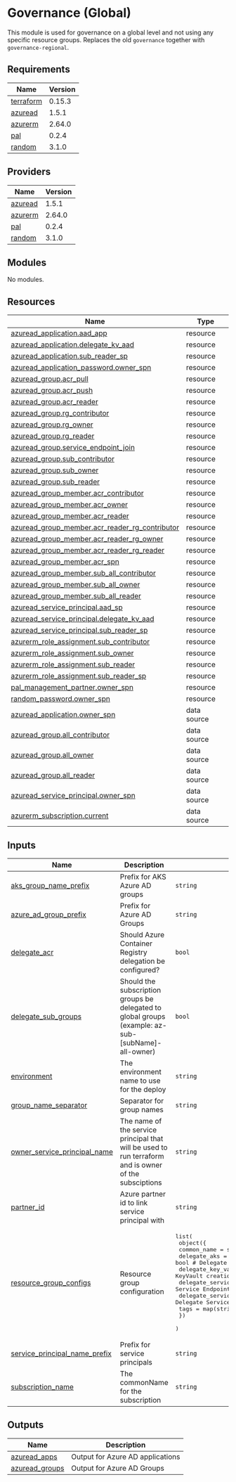 # Governance (Global)

This module is used for governance on a global level and not using any specific resource groups. Replaces the old `governance` together with `governance-regional`.

## Requirements

| Name | Version |
|------|---------|
| <a name="requirement_terraform"></a> [terraform](#requirement\_terraform) | 0.15.3 |
| <a name="requirement_azuread"></a> [azuread](#requirement\_azuread) | 1.5.1 |
| <a name="requirement_azurerm"></a> [azurerm](#requirement\_azurerm) | 2.64.0 |
| <a name="requirement_pal"></a> [pal](#requirement\_pal) | 0.2.4 |
| <a name="requirement_random"></a> [random](#requirement\_random) | 3.1.0 |

## Providers

| Name | Version |
|------|---------|
| <a name="provider_azuread"></a> [azuread](#provider\_azuread) | 1.5.1 |
| <a name="provider_azurerm"></a> [azurerm](#provider\_azurerm) | 2.64.0 |
| <a name="provider_pal"></a> [pal](#provider\_pal) | 0.2.4 |
| <a name="provider_random"></a> [random](#provider\_random) | 3.1.0 |

## Modules

No modules.

## Resources

| Name | Type |
|------|------|
| [azuread_application.aad_app](https://registry.terraform.io/providers/hashicorp/azuread/1.5.1/docs/resources/application) | resource |
| [azuread_application.delegate_kv_aad](https://registry.terraform.io/providers/hashicorp/azuread/1.5.1/docs/resources/application) | resource |
| [azuread_application.sub_reader_sp](https://registry.terraform.io/providers/hashicorp/azuread/1.5.1/docs/resources/application) | resource |
| [azuread_application_password.owner_spn](https://registry.terraform.io/providers/hashicorp/azuread/1.5.1/docs/resources/application_password) | resource |
| [azuread_group.acr_pull](https://registry.terraform.io/providers/hashicorp/azuread/1.5.1/docs/resources/group) | resource |
| [azuread_group.acr_push](https://registry.terraform.io/providers/hashicorp/azuread/1.5.1/docs/resources/group) | resource |
| [azuread_group.acr_reader](https://registry.terraform.io/providers/hashicorp/azuread/1.5.1/docs/resources/group) | resource |
| [azuread_group.rg_contributor](https://registry.terraform.io/providers/hashicorp/azuread/1.5.1/docs/resources/group) | resource |
| [azuread_group.rg_owner](https://registry.terraform.io/providers/hashicorp/azuread/1.5.1/docs/resources/group) | resource |
| [azuread_group.rg_reader](https://registry.terraform.io/providers/hashicorp/azuread/1.5.1/docs/resources/group) | resource |
| [azuread_group.service_endpoint_join](https://registry.terraform.io/providers/hashicorp/azuread/1.5.1/docs/resources/group) | resource |
| [azuread_group.sub_contributor](https://registry.terraform.io/providers/hashicorp/azuread/1.5.1/docs/resources/group) | resource |
| [azuread_group.sub_owner](https://registry.terraform.io/providers/hashicorp/azuread/1.5.1/docs/resources/group) | resource |
| [azuread_group.sub_reader](https://registry.terraform.io/providers/hashicorp/azuread/1.5.1/docs/resources/group) | resource |
| [azuread_group_member.acr_contributor](https://registry.terraform.io/providers/hashicorp/azuread/1.5.1/docs/resources/group_member) | resource |
| [azuread_group_member.acr_owner](https://registry.terraform.io/providers/hashicorp/azuread/1.5.1/docs/resources/group_member) | resource |
| [azuread_group_member.acr_reader](https://registry.terraform.io/providers/hashicorp/azuread/1.5.1/docs/resources/group_member) | resource |
| [azuread_group_member.acr_reader_rg_contributor](https://registry.terraform.io/providers/hashicorp/azuread/1.5.1/docs/resources/group_member) | resource |
| [azuread_group_member.acr_reader_rg_owner](https://registry.terraform.io/providers/hashicorp/azuread/1.5.1/docs/resources/group_member) | resource |
| [azuread_group_member.acr_reader_rg_reader](https://registry.terraform.io/providers/hashicorp/azuread/1.5.1/docs/resources/group_member) | resource |
| [azuread_group_member.acr_spn](https://registry.terraform.io/providers/hashicorp/azuread/1.5.1/docs/resources/group_member) | resource |
| [azuread_group_member.sub_all_contributor](https://registry.terraform.io/providers/hashicorp/azuread/1.5.1/docs/resources/group_member) | resource |
| [azuread_group_member.sub_all_owner](https://registry.terraform.io/providers/hashicorp/azuread/1.5.1/docs/resources/group_member) | resource |
| [azuread_group_member.sub_all_reader](https://registry.terraform.io/providers/hashicorp/azuread/1.5.1/docs/resources/group_member) | resource |
| [azuread_service_principal.aad_sp](https://registry.terraform.io/providers/hashicorp/azuread/1.5.1/docs/resources/service_principal) | resource |
| [azuread_service_principal.delegate_kv_aad](https://registry.terraform.io/providers/hashicorp/azuread/1.5.1/docs/resources/service_principal) | resource |
| [azuread_service_principal.sub_reader_sp](https://registry.terraform.io/providers/hashicorp/azuread/1.5.1/docs/resources/service_principal) | resource |
| [azurerm_role_assignment.sub_contributor](https://registry.terraform.io/providers/hashicorp/azurerm/2.64.0/docs/resources/role_assignment) | resource |
| [azurerm_role_assignment.sub_owner](https://registry.terraform.io/providers/hashicorp/azurerm/2.64.0/docs/resources/role_assignment) | resource |
| [azurerm_role_assignment.sub_reader](https://registry.terraform.io/providers/hashicorp/azurerm/2.64.0/docs/resources/role_assignment) | resource |
| [azurerm_role_assignment.sub_reader_sp](https://registry.terraform.io/providers/hashicorp/azurerm/2.64.0/docs/resources/role_assignment) | resource |
| [pal_management_partner.owner_spn](https://registry.terraform.io/providers/xenitab/pal/0.2.4/docs/resources/management_partner) | resource |
| [random_password.owner_spn](https://registry.terraform.io/providers/hashicorp/random/3.1.0/docs/resources/password) | resource |
| [azuread_application.owner_spn](https://registry.terraform.io/providers/hashicorp/azuread/1.5.1/docs/data-sources/application) | data source |
| [azuread_group.all_contributor](https://registry.terraform.io/providers/hashicorp/azuread/1.5.1/docs/data-sources/group) | data source |
| [azuread_group.all_owner](https://registry.terraform.io/providers/hashicorp/azuread/1.5.1/docs/data-sources/group) | data source |
| [azuread_group.all_reader](https://registry.terraform.io/providers/hashicorp/azuread/1.5.1/docs/data-sources/group) | data source |
| [azuread_service_principal.owner_spn](https://registry.terraform.io/providers/hashicorp/azuread/1.5.1/docs/data-sources/service_principal) | data source |
| [azurerm_subscription.current](https://registry.terraform.io/providers/hashicorp/azurerm/2.64.0/docs/data-sources/subscription) | data source |

## Inputs

| Name | Description | Type | Default | Required |
|------|-------------|------|---------|:--------:|
| <a name="input_aks_group_name_prefix"></a> [aks\_group\_name\_prefix](#input\_aks\_group\_name\_prefix) | Prefix for AKS Azure AD groups | `string` | `"aks"` | no |
| <a name="input_azure_ad_group_prefix"></a> [azure\_ad\_group\_prefix](#input\_azure\_ad\_group\_prefix) | Prefix for Azure AD Groups | `string` | `"az"` | no |
| <a name="input_delegate_acr"></a> [delegate\_acr](#input\_delegate\_acr) | Should Azure Container Registry delegation be configured? | `bool` | `true` | no |
| <a name="input_delegate_sub_groups"></a> [delegate\_sub\_groups](#input\_delegate\_sub\_groups) | Should the subscription groups be delegated to global groups (example: az-sub-[subName]-all-owner) | `bool` | `true` | no |
| <a name="input_environment"></a> [environment](#input\_environment) | The environment name to use for the deploy | `string` | n/a | yes |
| <a name="input_group_name_separator"></a> [group\_name\_separator](#input\_group\_name\_separator) | Separator for group names | `string` | `"-"` | no |
| <a name="input_owner_service_principal_name"></a> [owner\_service\_principal\_name](#input\_owner\_service\_principal\_name) | The name of the service principal that will be used to run terraform and is owner of the subsciptions | `string` | n/a | yes |
| <a name="input_partner_id"></a> [partner\_id](#input\_partner\_id) | Azure partner id to link service principal with | `string` | `""` | no |
| <a name="input_resource_group_configs"></a> [resource\_group\_configs](#input\_resource\_group\_configs) | Resource group configuration | <pre>list(<br>    object({<br>      common_name                = string<br>      delegate_aks               = bool # Delegate aks permissions<br>      delegate_key_vault         = bool # Delegate KeyVault creation<br>      delegate_service_endpoint  = bool # Delegate Service Endpoint permissions<br>      delegate_service_principal = bool # Delegate Service Principal<br>      tags                       = map(string)<br>    })<br>  )</pre> | n/a | yes |
| <a name="input_service_principal_name_prefix"></a> [service\_principal\_name\_prefix](#input\_service\_principal\_name\_prefix) | Prefix for service principals | `string` | `"sp"` | no |
| <a name="input_subscription_name"></a> [subscription\_name](#input\_subscription\_name) | The commonName for the subscription | `string` | n/a | yes |

## Outputs

| Name | Description |
|------|-------------|
| <a name="output_azuread_apps"></a> [azuread\_apps](#output\_azuread\_apps) | Output for Azure AD applications |
| <a name="output_azuread_groups"></a> [azuread\_groups](#output\_azuread\_groups) | Output for Azure AD Groups |
